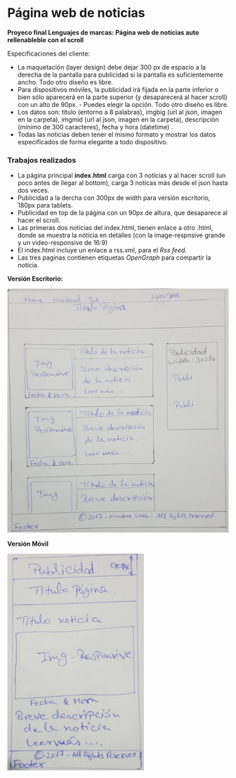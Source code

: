# Página web de noticias
**Proyeco final Lenguajes de marcas: Página web de notícias auto rellenableble con el scroll**

Especificaciones del cliente:
* La maquetación (layer design) debe dejar 300 px de espacio a la derecha de la pantalla para publicidad si la pantalla es suficientemente ancho. Todo otro diseño es libre.
* Para dispositivos móviles, la publicidad irá fijada en la parte inferior o bien sólo aparecerá en la parte superior (y desaparecerá al hacer scroll) con un alto de 90px. - Puedes elegir la opción. Todo otro diseño es libre.
* Los datos son: título (entorno a 8 palabras), imgbig (url al json, imagen en la carpeta), imgmid (url al json, imagen en la carpeta), descripción (mínimo de 300 caracteres), fecha y hora (datetime) .
* Todas las noticias deben tener el mismo formato y mostrar los datos especificados de forma elegante a todo dispositivo.

### Trabajos realizados
* La página principal **index.html** carga con 3 notícias y al hacer scroll (un poco antes de llegar al bottom), carga 3 notícas más desde el json hasta dos veces.
* Publicidad a la dercha con 300px de width para versión escritorio, 180px para tablets.
* Publicidad en top de la página con un 90px de altura, que desaparece al hacer el scroll.
* Las primeras dos notícias del index.html, tienen enlace a otro .html, donde se muestra la nóticia en detalles (con la image-respnsive grande y un video-responsive de 16:9)
* El index.html incluye un enlace a rss.xml, para el *Rss feed.*
* Las tres pagínas contienen etiquetas *OpenGraph* para compartir la notícia.

**Versión Escritorio:**

![Versión escritorio](https://github.com/simarjeetsingh/Noticias/blob/master/img/Escritorio.png)

**Versión Móvil**

![Versión Móvil](https://github.com/simarjeetsingh/Noticias/blob/master/img/movil.png)

